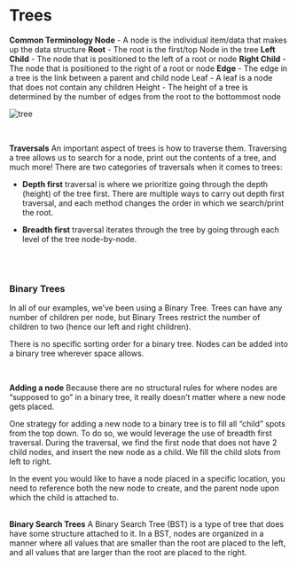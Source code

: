 # Trees

**Common Terminology Node** - A node is the individual item/data that makes up the data structure **Root** - The root is the first/top Node in the tree **Left Child** - The node that is positioned to the left of a root or node **Right Child** - The node that is positioned to the right of a root or node **Edge** - The edge in a tree is the link between a parent and child node Leaf - A leaf is a node that does not contain any children Height - The height of a tree is determined by the number of edges from the root to the bottommost node

![tree](https://www.tutorialspoint.com/data_structures_algorithms/images/binary_tree.jpg)

<br>


**Traversals** An important aspect of trees is how to traverse them. Traversing a tree allows us to search for a node, print out the contents of a tree, and much more! There are two categories of traversals when it comes to trees:

* **Depth first** traversal is where we prioritize going through the depth (height) of the tree first. There are multiple ways to carry out depth first traversal, and each method changes the order in which we search/print the root.

* **Breadth first** traversal iterates through the tree by going through each level of the tree node-by-node.

<br>
<br>


###  Binary Trees
In all of our examples, we’ve been using a Binary Tree. Trees can have any number of children per node, but Binary Trees restrict the number of children to two (hence our left and right children).

There is no specific sorting order for a binary tree. Nodes can be added into a binary tree wherever space allows.

<br>


**Adding a node** Because there are no structural rules for where nodes are “supposed to go” in a binary tree, it really doesn’t matter where a new node gets placed.

One strategy for adding a new node to a binary tree is to fill all “child” spots from the top down. To do so, we would leverage the use of breadth first traversal. During the traversal, we find the first node that does not have 2 child nodes, and insert the new node as a child. We fill the child slots from left to right.

In the event you would like to have a node placed in a specific location, you need to reference both the new node to create, and the parent node upon which the child is attached to.
<br>
<br>

**Binary Search Trees** A Binary Search Tree (BST) is a type of tree that does have some structure attached to it. In a BST, nodes are organized in a manner where all values that are smaller than the root are placed to the left, and all values that are larger than the root are placed to the right.